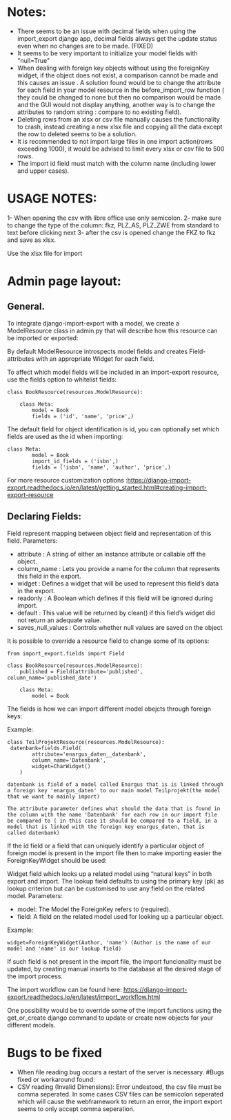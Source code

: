 # Notes:
 - There seems to be an issue with decimal fíelds when using the import_export django app, decimal fields always get the update status even when no changes are to be made. (FIXED)
 - It seems to be very important to initialize your model fields with "null=True" 
 - When dealing with foreign key objects without using the foreignKey widget, if the object does not exist, a comparison cannot be made and this causes an issue . A solution found would be to change the attribute for each field in your model resource in the before_import_row function ( they could be changed to none but then no comparison would be made and the GUI would not display anything, another way is to change the attributes to random string : compare to no existing field).
 - Deleting rows from an xlsx or csv  file manually causes the functionality to crash, instead creating a new xlsx file and copying all the data except the row to deleted seems to be a solution.
 - It is recommended to not import large files in one import action(rows exceeding 1000), it would be advised to limit every xlsx or csv file to 500 rows.
 - The import id field must match with the column name (including lower and upper cases).
 # USAGE NOTES:
 1- When opening the csv with libre office use only semicolon.
2- make sure to change the type of the column: fkz, PLZ_AS, PLZ_ZWE from standard to text before clicking next
3- after the csv is opened change the FKZ to fkz and save as xlsx.

Use the xlsx file for import

# Admin page layout:
## General.

To integrate django-import-export with a model, we create a ModelResource class in admin.py that will describe how this resource can be imported or exported:

By default ModelResource introspects model fields and creates Field-attributes with an appropriate Widget for each field.

To affect which model fields will be included in an import-export resource, use the fields option to whitelist fields:
```
class BookResource(resources.ModelResource):

    class Meta:
        model = Book
        fields = ('id', 'name', 'price',)
```
The default field for object identification is id, you can optionally set which fields are used as the id when importing:
```
class Meta:
        model = Book
        import_id_fields = ('isbn',)
        fields = ('isbn', 'name', 'author', 'price',)

```
For more resource customization options :https://django-import-export.readthedocs.io/en/latest/getting_started.html#creating-import-export-resource

## Declaring Fields:
Field represent mapping between object field and representation of this field.
Parameters:	
- attribute : A string of either an instance attribute or callable off the object.
- column_name : Lets you provide a name for the column that represents this field in the export.
- widget : Defines a widget that will be used to represent this field’s data in the export.
- readonly : A Boolean which defines if this field will be ignored during import.
- default : This value will be returned by clean() if this field’s widget did not return an adequate value.
- saves_null_values : Controls whether null values are saved on the object


It is possible to override a resource field to change some of its options:

```
from import_export.fields import Field

class BookResource(resources.ModelResource):
    published = Field(attribute='published', column_name='published_date')

    class Meta:
        model = Book
```

The fields is how we can import different model obejcts through foreign keys:

Example:
```
class TeilProjektResource(resources.ModelResource):
 datenbank=fields.Field(
        attribute='enargus_daten__datenbank',
        column_name='Datenbank',
        widget=CharWidget()  
    )

datenbank is field of a model called Enargus that is is linked through a foreign key 'enargus_daten' to our main model Teilprojekt(the model that we want to mainly import)

The attribute parameter defines what should the data that is found in the column with the name 'Datenbank' for each row in our import file be compared to ( in this case it should be compared to a field, in a model that is linked with the foreign key enargus_daten, that is called datenbank)
```

If the id field or a field that can uniquely identify a particular object of foreign model is present in the import file then to make importing easier the ForeignKeyWidget should be used:

Widget field which looks up a related model using “natural keys” in both export and import.
The lookup field defaults to using the primary key (pk) as lookup criterion but can be customised to use any field on the related model.
Parameters:	    
- model: The Model the ForeignKey refers to (required).
- field: A field on the related model used for looking up a particular object.

Example:
```
widget=ForeignKeyWidget(Author, 'name') (Author is the name of our model and 'name' is our lookup field)
```
If such field is not present in the import file, the import funcionality must be updated, by creating manual inserts to the database at the desired stage of the import process.

The import workflow can be found here: https://django-import-export.readthedocs.io/en/latest/import_workflow.html

One possibility would be to override some of the import functions using the get_or_create django command to update or create new objects for your different models.

# Bugs to be fixed
- When file reading bug occurs a restart of the server is necessary.
#Bugs fixed or workaround found:
- CSV reading (Invalid Dimensions): Error undestood, the csv file must be comma seperated.
In some cases CSV files can be semicolon seperated which will cause the webframework to return an error, the import export seems to only accept comma seperation.
